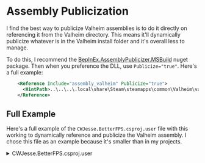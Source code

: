 # Assembly Publicization

I find the best way to publicize Valheim assemblies is to do it directly on referencing it from the Valheim directory. This means it'll dynamically publicize whatever is in the Valheim install folder and it's overall less to manage.

To do this, I recommend the [BepInEx.AssemblyPublicizer.MSBuild](https://github.com/BepInEx/BepInEx.AssemblyPublicizer) nuget package. Then when you preference the DLL, use `Publicize="true"`. Here's a full example:

```xml
    <Reference Include="assembly_valheim" Publicize="true">
      <HintPath>..\..\..\.local\share\Steam\steamapps\common\Valheim\valheim_Data\Managed\assembly_valheim.dll</HintPath>
    </Reference>
```

## Full Example

Here's a full example of the `CWJesse.BetterFPS.csproj.user` file with this working to dynamically reference and publicize the Valheim assembly. I chose this file as an example because it's smaller than in my projects.

<details><summary>CWJesse.BetterFPS.csproj.user</summary>
<Project Sdk="Microsoft.NET.Sdk">
  <PropertyGroup>
    <TargetFramework>net472</TargetFramework>
    <ImplicitUsings>disable</ImplicitUsings>
    <Nullable>disable</Nullable>
    <Version>0.0.0</Version>
  </PropertyGroup>
  <ItemGroup>
    <Reference Include="0Harmony">
      <HintPath>..\..\..\.local\share\Steam\steamapps\common\Valheim\BepInEx\core\0Harmony.dll</HintPath>
    </Reference>
    <Reference Include="assembly_valheim" Publicize="true">
      <HintPath>..\..\..\.local\share\Steam\steamapps\common\Valheim\valheim_Data\Managed\assembly_valheim.dll</HintPath>
    </Reference>
    <Reference Include="BepInEx">
      <HintPath>..\..\..\.local\share\Steam\steamapps\common\Valheim\BepInEx\core\BepInEx.dll</HintPath>
    </Reference>
    <Reference Include="UnityEngine">
      <HintPath>..\..\..\.local\share\Steam\steamapps\common\Valheim\valheim_Data\Managed\UnityEngine.dll</HintPath>
    </Reference>
    <Reference Include="UnityEngine.AnimationModule">
      <HintPath>..\..\..\.local\share\Steam\steamapps\common\Valheim\valheim_Data\Managed\UnityEngine.AnimationModule.dll</HintPath>
    </Reference>
    <Reference Include="UnityEngine.CoreModule">
      <HintPath>..\..\..\.local\share\Steam\steamapps\common\Valheim\valheim_Data\Managed\UnityEngine.CoreModule.dll</HintPath>
    </Reference>
  </ItemGroup>

  <ItemGroup>
    <PackageReference Include="BepInEx.AssemblyPublicizer.MSBuild" Version="0.4.1">
      <PrivateAssets>all</PrivateAssets>
      <IncludeAssets>runtime; build; native; contentfiles; analyzers; buildtransitive</IncludeAssets>
    </PackageReference>
  </ItemGroup>

  <Target Name="PostBuild" AfterTargets="PostBuildEvent">
    <Exec Command="REM copy /Y /V &quot;CWJesse.BetterFPS.dll&quot; &quot;C:\Program Files (x86)\Steam\steamapps\common\Valheim\BepInEx\plugins\CWJesse.BetterFPS.dll&quot;" />
  </Target>
</Project>
</details>
